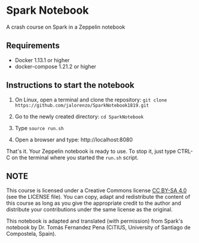 # Spark Notebook
A crash course on Spark in a Zeppelin notebook

## Requirements
- Docker 1.13.1 or higher
- docker-compose 1.21.2 or higher

## Instructions to start the notebook
1. On Linux, open a terminal and clone the repository: `git clone https://github.com/jalorenzo/SparkNotebook1819.git`

2. Go to the newly created directory: `cd SparkNotebook`

3. Type `source run.sh`

4. Open a browser and type: http://localhost:8080

That's it. Your Zeppelin notebook is ready to use. To stop it, just type CTRL-C on the terminal where you started the `run.sh` script.

## NOTE
This course is licensed under a Creative Commons license [CC BY-SA 4.0](https://creativecommons.org/licenses/by-sa/4.0/) (see the LICENSE file). You can copy, adapt and redistribute the content of this course as long as you give the appropriate credit to the author and distribute your contributions under the same license as the original.

This notebook is adapted and translated (with permission) from Spark's notebook by Dr. Tomás Fernandez Pena (CiTIUS, University of Santiago de Compostela, Spain).
